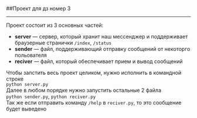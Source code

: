 ##Проект для дз номер 3
____
Проект состоит из 3 основных частей:  
- **server** — сервер, который хранит наш мессенджер и поддерживает 
браузерные странички ```/index```, ```/status```
- **sender** — файл, поддерживающий отправку сообщений от некоторго польователя
- **reciver** — файл, который обеспечивает прием и вывод сообщений  

Чтобы запстить весь проект целиком, нужно исполнить в командной строке  
```python server.py```  
Далее  в любом порядке нужно запустить остальные 2 файла  
```python sender.py```, ```python reciver.py```  
Так же если отправить команду ```/help``` в ```reciver.py```,
то это сообщение будет выведено
